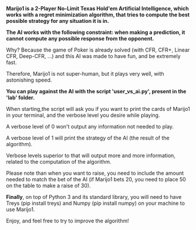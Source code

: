 **Marijo1 is a 2-Player No-Limit Texas Hold'em Artificial Intelligence, which works with a regret minimization algorithm, that tries to compute the best possible strategy for any situation it is in.**

**The AI works with the following constraint: when making a prediction, it cannot compute any possible response from the opponent.**

Why? Because the game of Poker is already solved (with CFR, CFR+, Linear CFR, Deep-CFR, ...) and this AI was made to have fun, and be extremely fast.

Therefore, Marijo1 is not super-human, but it plays very well, with astonishing speed.

**You can play against the AI with the script 'user_vs_ai.py', present in the 'lab' folder.**

When starting,the script will ask you if you want to print the cards of Marijo1 in your terminal, and the verbose level you desire while playing.

A verbose level of 0 won't output any information not needed to play.

A verbose level of 1 will print the strategy of the AI (the result of the algorithm).

Verbose levels superior to that will output more and more information, related to the computation of the algorithm.

Please note than when you want to raise, you need to include the amount needed to match the bet of the AI (if Marijo1 bets 20, you need to place 50 on the table to make a raise of 30).

**Finally**, on top of Python 3 and its standard library, you will need to have Treys (pip install treys) and Numpy (pip install numpy) on your machine to use Marijo1.

Enjoy, and feel free to try to improve the algorithm!
